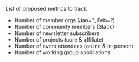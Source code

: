 List of proposed metrics to track
* Number of member orgs (Jan=?, Feb=?)
* Number of community members (Slack)
* Number of newsletter subscribers
* Number of projects (core & affiliate)
* Number of event attendees (online & in-person)
* Number of working group applications 

